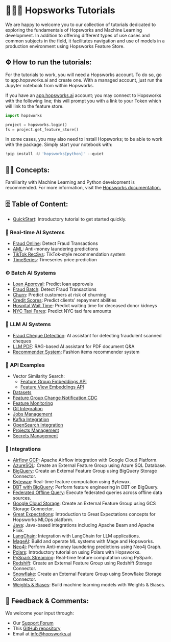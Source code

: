 # 👨🏻‍🏫 Hopsworks Tutorials

We are happy to welcome you to our collection of tutorials dedicated to exploring the fundamentals of Hopsworks and Machine Learning development. In addition to offering different types of use cases and common subjects in the field, it facilitates navigation and use of models in a production environment using Hopsworks Feature Store.

## ⚙️ How to run the tutorials:

For the tutorials to work, you will need a Hopsworks account. To do so, go to app.hopsworks.ai and create one. With a managed account, just run the Jupyter notebook from within Hopsworks.

If you have an [app.hopsworks.ai](https://app.hopsworks.ai) account; you may connect to Hopsworks with the following line; this will prompt you with a link to your Token which will link to the feature store.

```python
import hopsworks

project = hopsworks.login()
fs = project.get_feature_store()
```

In some cases, you may also need to install Hopsworks; to be able to work with the package. Simply start your notebook with:

```python
!pip install -U 'hopsworks[python]' --quiet
```

## ✍🏻 Concepts:

Familiarity with Machine Learning and Python development is recommended. For more information, visit the [Hopsworks documentation.](https://docs.hopsworks.ai)

## 🗄️ Table of Content:

- [QuickStart](https://github.com/logicalclocks/hopsworks-tutorials/blob/branch-4.3/quickstart.ipynb): Introductory tutorial to get started quickly.

### 🚀 Real-time AI Systems

- [Fraud Online](https://github.com/logicalclocks/hopsworks-tutorials/tree/branch-4.3/real-time-ai-systems/fraud_online): Detect Fraud Transactions
- [AML](https://github.com/logicalclocks/hopsworks-tutorials/tree/branch-4.3/real-time-ai-systems/aml): Anti-money laundering predictions
- [TikTok RecSys](https://github.com/logicalclocks/hopsworks-tutorials/tree/branch-4.3/real-time-ai-systems/tiktok_recsys): TikTok-style recommendation system
- [TimeSeries](https://github.com/logicalclocks/hopsworks-tutorials/tree/branch-4.3/real-time-ai-systems/timeseries): Timeseries price prediction

### ⚙️ Batch AI Systems

- [Loan Approval](https://github.com/logicalclocks/hopsworks-tutorials/tree/branch-4.3/batch-ai-systems/loan_approval): Predict loan approvals
- [Fraud Batch](https://github.com/logicalclocks/hopsworks-tutorials/tree/branch-4.3/batch-ai-systems/fraud_batch): Detect Fraud Transactions
- [Churn](https://github.com/logicalclocks/hopsworks-tutorials/tree/branch-4.3/batch-ai-systems/churn): Predict customers at risk of churning
- [Credit Scores](https://github.com/logicalclocks/hopsworks-tutorials/tree/branch-4.3/batch-ai-systems/credit_scores): Predict clients' repayment abilities
- [Hospital Wait Time](https://github.com/logicalclocks/hopsworks-tutorials/tree/branch-4.3/batch-ai-systems/hospital_wait_time): Predict waiting time for deceased donor kidneys
- [NYC Taxi Fares](https://github.com/logicalclocks/hopsworks-tutorials/tree/branch-4.3/batch-ai-systems/nyc_taxi_fares): Predict NYC taxi fare amounts

### 🔮 LLM AI Systems

- [Fraud Cheque Detection](https://github.com/logicalclocks/hopsworks-tutorials/tree/branch-4.3/llm-ai-systems/fraud_cheque_detection): AI assistant for detecting fraudulent scanned cheques
- [LLM PDF](https://github.com/logicalclocks/hopsworks-tutorials/tree/branch-4.3/llm-ai-systems/llm_pdfs): RAG-based AI assistant for PDF document Q&A
- [Recommender System](https://github.com/logicalclocks/hopsworks-tutorials/tree/branch-4.3/llm-ai-systems/recommender-system): Fashion items recommender system

### 🧬 API Examples

- Vector Similarity Search:
  - [Feature Group Embeddings API](https://github.com/logicalclocks/hopsworks-tutorials/tree/branch-4.3/api_examples/vector_similarity_search/1_feature_group_embeddings_api.ipynb)
  - [Feature View Embeddings API](https://github.com/logicalclocks/hopsworks-tutorials/tree/branch-4.3/api_examples/vector_similarity_search/2_feature_view_embeddings_api.ipynb)
- [Datasets](https://github.com/logicalclocks/hopsworks-tutorials/tree/branch-4.3/api_examples/datasets.ipynb)
- [Feature Group Change Notification CDC](https://github.com/logicalclocks/hopsworks-tutorials/tree/branch-4.3/api_examples/feature_group_change_notification_cdc.ipynb)
- [Feature Monitoring](https://github.com/logicalclocks/hopsworks-tutorials/tree/branch-4.3/api_examples/feature_monitoring.ipynb)
- [Git Integration](https://github.com/logicalclocks/hopsworks-tutorials/tree/branch-4.3/api_examples/git.ipynb)
- [Jobs Management](https://github.com/logicalclocks/hopsworks-tutorials/tree/branch-4.3/api_examples/jobs.ipynb)
- [Kafka Integration](https://github.com/logicalclocks/hopsworks-tutorials/tree/branch-4.3/api_examples/kafka.ipynb)
- [OpenSearch Integration](https://github.com/logicalclocks/hopsworks-tutorials/tree/branch-4.3/api_examples/opensearch.ipynb)
- [Projects Management](https://github.com/logicalclocks/hopsworks-tutorials/tree/branch-4.3/api_examples/projects.ipynb)
- [Secrets Management](https://github.com/logicalclocks/hopsworks-tutorials/tree/branch-4.3/api_examples/secrets.ipynb)

### 🔬 Integrations

- [Airflow GCP](https://github.com/logicalclocks/hopsworks-tutorials/tree/branch-4.3/integrations/airflow_gcp): Apache Airflow integration with Google Cloud Platform.
- [AzureSQL](https://github.com/logicalclocks/hopsworks-tutorials/tree/branch-4.3/integrations/azuresql): Create an External Feature Group using Azure SQL Database.
- [BigQuery](https://github.com/logicalclocks/hopsworks-tutorials/tree/branch-4.3/integrations/big_query): Create an External Feature Group using BigQuery Storage Connector.
- [Bytewax](https://github.com/logicalclocks/hopsworks-tutorials/tree/branch-4.3/integrations/bytewax): Real-time feature computation using Bytewax.
- [DBT with BigQuery](https://github.com/logicalclocks/hopsworks-tutorials/tree/branch-4.3/integrations/dbt_bq): Perform feature engineering in DBT on BigQuery.
- [Federated Offline Query](https://github.com/logicalclocks/hopsworks-tutorials/tree/branch-4.3/integrations/federated-offline-query): Execute federated queries across offline data sources.
- [Google Cloud Storage](https://github.com/logicalclocks/hopsworks-tutorials/tree/branch-4.3/integrations/gcs): Create an External Feature Group using GCS Storage Connector.
- [Great Expectations](https://github.com/logicalclocks/hopsworks-tutorials/tree/branch-4.3/integrations/great_expectations): Introduction to Great Expectations concepts for Hopsworks MLOps platform.
- [Java](https://github.com/logicalclocks/hopsworks-tutorials/tree/branch-4.3/integrations/java): Java-based integrations including Apache Beam and Apache Flink.
- [LangChain](https://github.com/logicalclocks/hopsworks-tutorials/tree/branch-4.3/integrations/langchain): Integration with LangChain for LLM applications.
- [MageAI](https://github.com/logicalclocks/hopsworks-tutorials/tree/branch-4.3/integrations/mage_ai): Build and operate ML systems with Mage and Hopsworks.
- [Neo4j](https://github.com/logicalclocks/hopsworks-tutorials/tree/branch-4.3/integrations/neo4j): Perform Anti-money laundering predictions using Neo4j Graph.
- [Polars](https://github.com/logicalclocks/hopsworks-tutorials/tree/branch-4.3/integrations/polars): Introductory tutorial on using Polars with Hopsworks.
- [PySpark Streaming](https://github.com/logicalclocks/hopsworks-tutorials/tree/branch-4.3/integrations/pyspark_streaming): Real-time feature computation using PySpark.
- [Redshift](https://github.com/logicalclocks/hopsworks-tutorials/tree/branch-4.3/integrations/redshift): Create an External Feature Group using Redshift Storage Connector.
- [Snowflake](https://github.com/logicalclocks/hopsworks-tutorials/tree/branch-4.3/integrations/snowflake): Create an External Feature Group using Snowflake Storage Connector.
- [Weights & Biases](https://github.com/logicalclocks/hopsworks-tutorials/tree/branch-4.3/integrations/wandb): Build machine learning models with Weights & Biases.

## 📝 Feedback & Comments:

We welcome your input through:

- Our [Support Forum](https://community.hopsworks.ai/)
- This [GitHub repository](https://github.com/logicalclocks/hopsworks-tutorials)
- Email at info@hopsworks.ai
